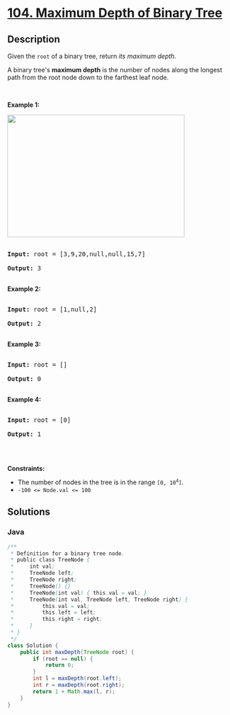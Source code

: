 # [104. Maximum Depth of Binary Tree](https://leetcode.com/problems/maximum-depth-of-binary-tree)

## Description

<p>Given the <code>root</code> of a binary tree, return <em>its maximum depth</em>.</p>

<p>A binary tree&#39;s <strong>maximum depth</strong>&nbsp;is the number of nodes along the longest path from the root node down to the farthest leaf node.</p>

<p>&nbsp;</p>

<p><strong>Example 1:</strong></p>

<img alt="" src="https://cdn.jsdelivr.net/gh/doocs/leetcode@main/solution/0100-0199/0104.Maximum%20Depth%20of%20Binary%20Tree/images/tmp-tree.jpg" style="width: 400px; height: 277px;" />

<pre>

<strong>Input:</strong> root = [3,9,20,null,null,15,7]

<strong>Output:</strong> 3

</pre>

<p><strong>Example 2:</strong></p>

<pre>

<strong>Input:</strong> root = [1,null,2]

<strong>Output:</strong> 2

</pre>

<p><strong>Example 3:</strong></p>

<pre>

<strong>Input:</strong> root = []

<strong>Output:</strong> 0

</pre>

<p><strong>Example 4:</strong></p>

<pre>

<strong>Input:</strong> root = [0]

<strong>Output:</strong> 1

</pre>

<p>&nbsp;</p>

<p><strong>Constraints:</strong></p>

<ul>
	<li>The number of nodes in the tree is in the range <code>[0, 10<sup>4</sup>]</code>.</li>
	<li><code>-100 &lt;= Node.val &lt;= 100</code></li>
</ul>

## Solutions

<!-- tabs:start -->

### **Java**

```java
/**
 * Definition for a binary tree node.
 * public class TreeNode {
 *     int val;
 *     TreeNode left;
 *     TreeNode right;
 *     TreeNode() {}
 *     TreeNode(int val) { this.val = val; }
 *     TreeNode(int val, TreeNode left, TreeNode right) {
 *         this.val = val;
 *         this.left = left;
 *         this.right = right;
 *     }
 * }
 */
class Solution {
    public int maxDepth(TreeNode root) {
        if (root == null) {
            return 0;
        }
        int l = maxDepth(root.left);
        int r = maxDepth(root.right);
        return 1 + Math.max(l, r);
    }
}
```

<!-- tabs:end -->